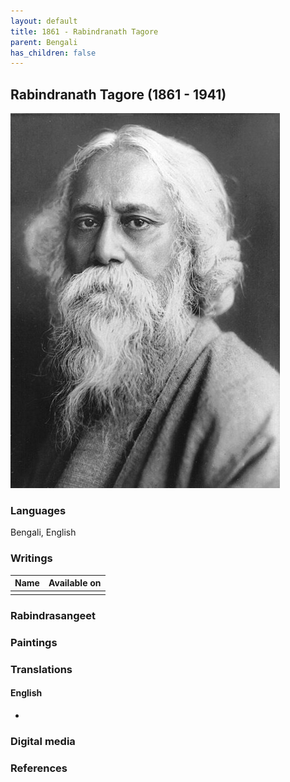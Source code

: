 ```yaml
---
layout: default
title: 1861 - Rabindranath Tagore
parent: Bengali
has_children: false
---
```


> 

## Rabindranath Tagore (1861 - 1941)
![Rabindranath Tagore](../../../assets/images/authors/1861-rabindranath-tagore.jpg)


### Languages
Bengali, English

### Writings

| **Name**         | **Available on**                                                                |
|------------------|---------------------------------------------------------------------------------|
|                  |                                                                                 |

### Rabindrasangeet
<TBA>

### Paintings
<TBA>

### Translations
<TBA>

#### English
* <TBA>


### Digital media
<TBA>


### References
<TBA>
